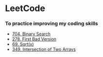 # LeetCode
### To practice improving my coding skills

- [704. Binary Search](https://github.com/zhengshunze/leetcode/blob/main/Binary%20Search/704.py)  
- [278. First Bad Version](https://github.com/zhengshunze/leetcode/blob/main/Binary%20Search/278.py)  
- [69. Sqrt(x)](https://github.com/zhengshunze/leetcode/blob/main/Binary%20Search/69.py)  
- [349. Intersection of Two Arrays](https://github.com/zhengshunze/leetcode/blob/main/Binary%20Search/349.py)
